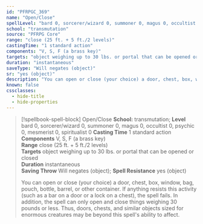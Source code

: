 ```yaml
---
id: "PFRPGC_369"
name: "Open/Close"
spellLevel: "bard 0, sorcerer/wizard 0, summoner 0, magus 0, occultist 0, psychic 0, mesmerist 0, spiritualist 0"
school: "transmutation"
source: "PFRPG Core"
range: "close (25 ft. + 5 ft./2 levels)"
castingTime: "1 standard action"
components: "V, S, F (a brass key)"
targets: "object weighing up to 30 lbs. or portal that can be opened or closed"
duration: "instantaneous"
saveType: "Will negates (object)"
sr: "yes (object)"
description: "You can open or close (your choice) a door, chest, box, window, bag, pouch, bottle, barrel, or other container. If anything resists this activity (such as a bar on a door or a lock on a chest), the spell fails. In addition, the spell can only open and close things weighing 30 pounds or less. Thus, doors, chests, and similar objects sized for enormous creatures may be beyond this spell's ability to affect."
known: false
cssclasses:
  - hide-title
  - hide-properties
---
```


> [!spellbook-spell-block] Open/Close
> **School:** transmutation; **Level** bard 0, sorcerer/wizard 0, summoner 0, magus 0, occultist 0, psychic 0, mesmerist 0, spiritualist 0
> **Casting Time** 1 standard action  
> **Components** V, S, F (a brass key)  
> **Range** close (25 ft. + 5 ft./2 levels)  
> **Targets** object weighing up to 30 lbs. or portal that can be opened or closed  
> **Duration** instantaneous  
> **Saving Throw** Will negates (object); **Spell Resistance** yes (object)
> 
> You can open or close (your choice) a door, chest, box, window, bag, pouch, bottle, barrel, or other container. If anything resists this activity (such as a bar on a door or a lock on a chest), the spell fails. In addition, the spell can only open and close things weighing 30 pounds or less. Thus, doors, chests, and similar objects sized for enormous creatures may be beyond this spell's ability to affect.